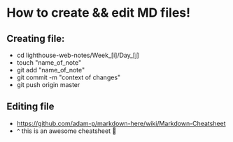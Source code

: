 # How to create && edit MD files!

## Creating file:

* cd lighthouse-web-notes/Week_[i]/Day_[j]
* touch "name_of_note"
* git add "name_of_note"
* git commit -m "context of changes"
* git push origin master

## Editing file
* https://github.com/adam-p/markdown-here/wiki/Markdown-Cheatsheet
* ^ this is an awesome cheatsheet 🙌
